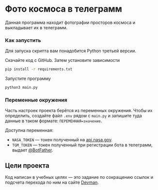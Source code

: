 # Фото космоса в телеграмм

Данная программа находит фотографии просторов космоса и выкладывает их в 
телеграмм.

### Как запустить

Для запуска скрипта вам понадобится Python третьей версии.

Скачайте код с GitHub. Затем установите зависимости

```sh
pip install -r requirements.txt
```

Запустите программу 

```sh
python3 main.py
```

### Переменные окружения

Часть настроек проекта берётся из переменных окружения. Чтобы их определить, 
создайте файл `.env` рядом с `main.py` и запишите туда данные в таком формате: 
`ПЕРЕМЕННАЯ=значение`.

Доступна переменная:
- `NASA_TOKEN` — токен полученный на [api.nasa.gov](https://api.nasa.gov).
- `TGM_TOKEN` — токен полученный при регистрации бота в телеграмм, выдает [@BotFather](https://telegram.me/BotFather).

## Цели проекта

Код написан в учебных целях — это задание по сокращению ссылок и подсчета 
перехода по ним на сайте [Devman](https://dvmn.org).
